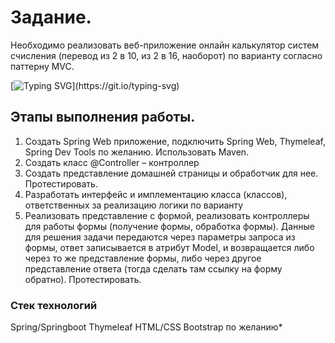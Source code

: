 <h1>Задание.</h1>
Необходимо реализовать веб-приложение онлайн калькулятор систем счисления (перевод из 2 в 10, из 2 в 16, наоборот) по варианту согласно паттерну MVC.

[![Typing SVG](https://readme-typing-svg.herokuapp.com?color=%2336BCF7&lines=Необходимо+реализовать+веб+-+приложение+онлайн+калькулятор+систем+счисления+(перевод+из+2+в+10,+из+2+в+16,+наоборот)+по+варианту+согласно+паттерну+MVC)](https://git.io/typing-svg)
<h2>Этапы выполнения работы.</h2>

1.	Создать Spring Web приложение, подключить Spring Web, Thymeleaf, Spring Dev Tools по желанию. Использовать Maven.
2.	Создать класс @Controller – контроллер
3.	Создать представление домашней страницы и обработчик для нее. Протестировать.
4.	Разработать интерфейс и имплементацию класса (классов), ответственных за реализацию логики по варианту
5.	Реализовать представление с формой, реализовать контроллеры для работы формы (получение формы, обработка формы). Данные для решения задачи передаются через параметры запроса из формы, ответ записывается в атрибут Model, и возвращается либо через то же представление формы, либо через другое представление ответа (тогда сделать там ссылку на форму обратно). Протестировать.

<h3>Стек технологий</h3>
Spring/Springboot
Thymeleaf
HTML/CSS
Bootstrap по желанию*

